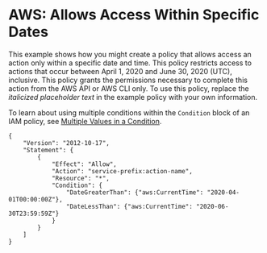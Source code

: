 # AWS: Allows Access Within Specific Dates<a name="reference_policies_examples_aws-dates"></a>

This example shows how you might create a policy that allows access an action only within a specific date and time\. This policy restricts access to actions that occur between April 1, 2020 and June 30, 2020 \(UTC\), inclusive\. This policy grants the permissions necessary to complete this action from the AWS API or AWS CLI only\. To use this policy, replace the *italicized placeholder text* in the example policy with your own information\.

To learn about using multiple conditions within the `Condition` block of an IAM policy, see [Multiple Values in a Condition](reference_policies_elements_condition.md#Condition-multiple-conditions)\.

```
{
    "Version": "2012-10-17",
    "Statement": {
        {
            "Effect": "Allow",
            "Action": "service-prefix:action-name",
            "Resource": "*",
            "Condition": {
                "DateGreaterThan": {"aws:CurrentTime": "2020-04-01T00:00:00Z"},
                "DateLessThan": {"aws:CurrentTime": "2020-06-30T23:59:59Z"}
            }
        }
    ]
}
```